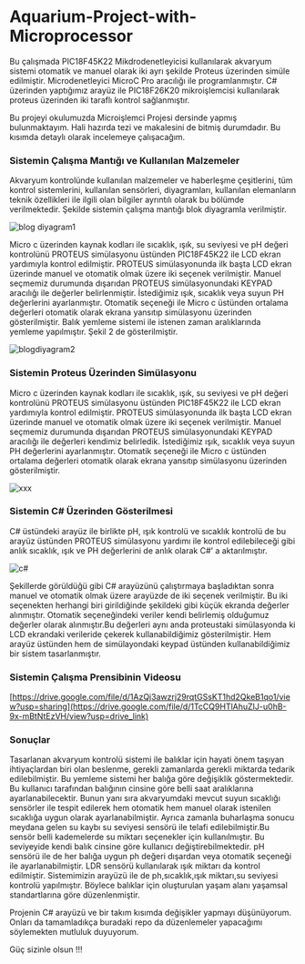 # Aquarium-Project-with-Microprocessor
Bu çalışmada PIC18F45K22 Mikdrodenetleyicisi kullanılarak akvaryum sistemi otomatik ve manuel olarak iki ayrı şekilde Proteus üzerinden simüle edilmiştir. Microdenetleyici MicroC Pro aracılığı ile programlanmıştır. C# üzerinden yaptığımız arayüz ile PIC18F26K20 mikroişlemcisi kullanılarak proteus üzerinden iki taraflı kontrol sağlanmıştır.

Bu projeyi okulumuzda Microişlemci Projesi dersinde yapmış bulunmaktayım. Hali hazırda tezi ve makalesini de bitmiş durumdadır. Bu kısımda detaylı olarak incelemeye çalışacağım.

### Sistemin Çalışma Mantığı ve Kullanılan Malzemeler

Akvaryum kontrolünde kullanılan malzemeler ve haberleşme çeşitlerini, tüm kontrol sistemlerini, kullanılan sensörleri, diyagramları, kullanılan elemanların teknik özellikleri ile ilgili olan bilgiler ayrıntılı olarak bu bölümde verilmektedir. Şekilde sistemin çalışma mantığı blok diyagramla verilmiştir.

![blog diyagram1](https://github.com/yusufcinarci/Aquarium-Project-with-Microprocessor/assets/77057546/5d8490f8-8b8a-400c-926a-d7e0dd73493e)

Micro c üzerinden kaynak kodları ile sıcaklık, ışık, su seviyesi ve pH değeri kontrolünü PROTEUS simülasyonu üstünden PIC18F45K22 ile LCD ekran yardımıyla kontrol edilmiştir. PROTEUS simülasyonunda ilk başta LCD ekran üzerinde manuel ve otomatik olmak üzere iki seçenek verilmiştir. Manuel seçmemiz durumunda dışarıdan PROTEUS simülasyonundaki KEYPAD aracılığı ile değerler belirlenmiştir. İstediğimiz ışık, sıcaklık veya suyun PH değerlerini ayarlanmıştır. Otomatik seçeneği ile Micro c üstünden ortalama değerleri otomatik olarak ekrana yansıtıp simülasyonu üzerinden gösterilmiştir. Balık yemleme sistemi ile istenen zaman aralıklarında yemleme yapılmıştır. Şekil 2 de gösterilmiştir. 

![blogdiyagram2](https://github.com/yusufcinarci/Aquarium-Project-with-Microprocessor/assets/77057546/990b8516-8bee-4f7d-9486-f04aed2ab151)

### Sistemin Proteus Üzerinden Simülasyonu

Micro c üzerinden kaynak kodları ile sıcaklık, ışık, su seviyesi ve pH değeri kontrolünü PROTEUS simülasyonu üstünden PIC18F45K22 ile LCD ekran yardımıyla kontrol edilmiştir. PROTEUS simülasyonunda ilk başta LCD ekran üzerinde manuel ve otomatik olmak üzere iki seçenek verilmiştir. Manuel seçmemiz durumunda dışarıdan PROTEUS simülasyonundaki KEYPAD aracılığı ile değerleri kendimiz belirledik. İstediğimiz ışık, sıcaklık veya suyun PH değerlerini ayarlanmıştır. Otomatik seçeneği ile Micro c üstünden ortalama değerleri otomatik olarak ekrana yansıtıp simülasyonu üzerinden gösterilmiştir. 

![xxx](https://github.com/yusufcinarci/Aquarium-Project-with-Microprocessor/assets/77057546/0577cc69-c513-4a99-bbce-c7320a9c788f)

### Sistemin C# Üzerinden Gösterilmesi

C# üstündeki arayüz ile birlikte pH, ışık kontrolü ve sıcaklık kontrolü de bu arayüz üstünden PROTEUS simülasyonu yardımı ile kontrol edilebileceği gibi anlık sıcaklık, ışık ve PH değerlerini de anlık olarak C#’ a aktarılmıştır.

![c#](https://github.com/yusufcinarci/Aquarium-Project-with-Microprocessor/assets/77057546/829f465c-c3b9-47e0-8523-815436c30e0c)

Şekillerde görüldüğü gibi C# arayüzünü çalıştırmaya başladıktan sonra manuel ve otomatik olmak üzere arayüzde de iki seçenek verilmiştir. Bu iki seçenekten herhangi biri girildiğinde şekildeki gibi küçük ekranda değerler alınmıştır. Otomatik seçeneğindeki veriler kendi belirlemiş olduğumuz değerler olarak alınmıştır.Bu değerleri aynı anda proteustaki simülasyonda ki LCD ekrandaki  verileride  çekerek kullanabildiğimiz gösterilmiştir. Hem arayüz üstünden hem de simülayondaki keypad üstünden kullanabildiğimiz bir sistem tasarlanmıştır.

### Sistemin Çalışma Prensibinin Videosu 

[https://drive.google.com/file/d/1AzQj3awzrj29rqtGSsKT1hd2QkeB1qo1/view?usp=sharing](https://drive.google.com/file/d/1TcCQ9HTlAhuZIJ-u0hB-9x-mBtNtEzVH/view?usp=drive_link)

### Sonuçlar

Tasarlanan akvaryum kontrolü sistemi ile balıklar için hayati önem taşıyan ihtiyaçlardan biri olan beslenme, gerekli zamanlarda gerekli miktarda tedarik edilebilmiştir. Bu yemleme sistemi her balığa göre değişiklik göstermektedir. Bu kullanıcı tarafından balığının cinsine göre belli saat aralıklarına ayarlanabilecektir. Bunun yanı sıra akvaryumdaki mevcut suyun sıcaklığı sensörler ile tespit edilerek hem otomatik hem manuel olarak istenilen sıcaklığa uygun olarak ayarlanabilmiştir. Ayrıca zamanla buharlaşma sonucu meydana gelen su kaybı su seviyesi sensörü ile telafi edilebilmiştir.Bu sensör belli kademelerde su miktarı seçenekler için kullanılmıştır. Bu seviyeyide kendi balık cinsine göre kullanıcı değiştirebilmektedir. pH sensörü ile de her balığa uygun ph değeri dışardan veya otomatik seçeneği ile ayarlanabilmiştir. LDR sensörü kullanılarak ışık miktarı da kontrol edilmiştir. Sistemimizin arayüzü ile de ph,sıcaklık,ışık miktarı,su seviyesi kontrolü yapılmıştır.  Böylece balıklar için oluşturulan yaşam alanı yaşamsal standartlarına göre düzenlenmiştir. 

Projenin C# arayüzü ve bir takım kısımda değişikler yapmayı düşünüyorum. Onları da tamamladıkça buradaki repo da düzenlemeler yapacağımı söylemekten mutluluk duyuyorum.

Güç sizinle olsun !!!
